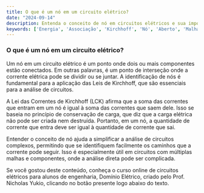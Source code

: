 ```yaml
---
title: O que é um nó em um circuito elétrico?
date: "2024-09-14"
description: Entenda o conceito de nó em circuitos elétricos e sua importância na análise de circuitos.
keywords: ['Energia', 'Associação', 'Kirchhoff', 'Nó', 'Aberto', 'Malha', 'Curto-circuito']
---
```


### O que é um nó em um circuito elétrico?

Um nó em um circuito elétrico é um ponto onde dois ou mais componentes estão conectados. Em outras palavras, é um ponto de interseção onde a corrente elétrica pode se dividir ou se juntar. A identificação de nós é fundamental para a aplicação das Leis de Kirchhoff, que são essenciais para a análise de circuitos.

A Lei das Correntes de Kirchhoff (LCK) afirma que a soma das correntes que entram em um nó é igual à soma das correntes que saem dele. Isso se baseia no princípio de conservação de carga, que diz que a carga elétrica não pode ser criada nem destruída. Portanto, em um nó, a quantidade de corrente que entra deve ser igual à quantidade de corrente que sai.

Entender o conceito de nó ajuda a simplificar a análise de circuitos complexos, permitindo que se identifiquem facilmente os caminhos que a corrente pode seguir. Isso é especialmente útil em circuitos com múltiplas malhas e componentes, onde a análise direta pode ser complicada.

Se você gostou deste conteúdo, conheça o curso online de circuitos elétricos para alunos de engenharia, Domínio Elétrico, criado pelo Prof. Nicholas Yukio, clicando no botão presente logo abaixo do texto.